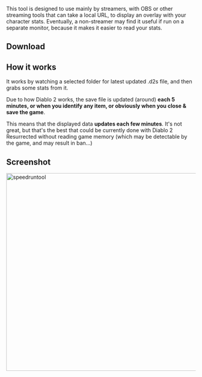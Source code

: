 This tool is designed to use mainly by streamers, with OBS or other streaming tools that can take a local URL, to display an overlay with your character stats.
Eventually, a non-streamer may find it useful if run on a separate monitor, because it makes it easier to read your stats.

## Download



## How it works

It works by watching a selected folder for latest updated .d2s file, and then grabs some stats from it.

Due to how Diablo 2 works, the save file is updated (around) **each 5 minutes, or when you identify any item, or obviously when you close & save the game**.

This means that the displayed data **updates each few minutes**. It's not great, but that's the best that could be currently done with Diablo 2 Resurrected without reading game memory (which may be detectable by the game, and may result in ban...)

## Screenshot

<img width="527" alt="speedruntool" src="https://user-images.githubusercontent.com/79473394/189545953-2f4e27de-21dd-4821-8530-5deadaa597ce.png">
